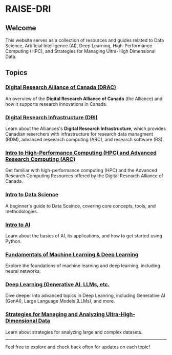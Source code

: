 
# RAISE-DRI


## Welcome

This website serves as a collection of resources and guides related to Data Science, Artificial Intelligence (AI), Deep Learning, High-Performance Computing (HPC), and Strategies for Managing Ultra-High Dimensional Data.  

## Topics 

### [Digital Research Alliance of Canada (DRAC)](drac_intro.md)
An overview of the **Digital Research Alliance of Canada** (the Alliance) and how it supports research innovations in Canada. 

### [Digital Research Infrastructure (DRI)](dri_intro.md)
Learn about the Alliances's **Digital Research Infrastructure**, which provides Canadian reserchers with infrastructure for research data managment (RDM), advanced reseearch computing (ARC), and research software (RS). 

### [Intro to High-Performance Computing (HPC) and Advanced Research Computing (ARC)](hpc_intro.md)
Get familiar with high-performance computing (HPC) and the Advanced Research Computing Resources offered by the Digital Research Alliance of Canada. 

### [Intro to Data Science](data_science_intro.md)
A beginner's guide to Data Sceince, covering core concepts, tools, and methodologies. 

### [Intro to AI](ai_intro.md)
Learn about the basics of AI, its applications, and how to get started using Python. 

### [Fundamentals of Machine Learning & Deep Learning](deep_learning_fundamentals.md)
Explore the foundations of machine learning and deep learning, including neural networks. 

### [Deep Learning (Generative AI, LLMs, etc.](deep_learning_advanced.md)
Dive deeper into advanced topics in Deep Leanring, including Generative AI (GenAI), Large Language Models (LLMs), and more.   

### [Strategies for Managing and Analyzing Ultra-High-Dimensional Data](ultra_high_dim.md)
Learn about strategies for analyzing large and complex datasets. 

---

Feel free to explore and check back often for updates on each topic! 

